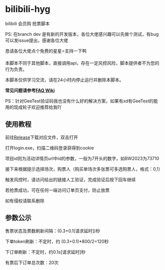 # bilibili-hyg

bilibili 会员购 抢票脚本

PS: 在branch dev 是有新的开发版本，各位大佬感兴趣可以先做个测试，有bug可以发issue提出，感谢各位大佬

恳请各位大佬点个免费的星星⭐️支持一下鸭

本脚本不同于其他脚本，直接调用api，存在一定风控风险，脚本提供者不为您的行为负责。

本脚本仅供学习交流，请在24小时内停止运行并删除本脚本。

**常见问题请参考**[**FAQ Wiki**](https://github.com/ZianTT/bilibili-hyg/wiki/FAQ)

PS：针对GeeTest验证码我也没有什么好的解决方案，如果有xd有GeeTest的能用的现成轮子欢迎推荐给我吖

## 使用教程

前往[Release](https://github.com/ZianTT/bilibili-hyg/releases)下载对应文件，双击打开

打开login.exe，扫描二维码登录获得到cookie

项目id则为活动详情页url中id的参数，一般为7开头的数字，如BW2023为73710

接下来根据提示选择场次，购票人（购买单场次多张票可多选购票人，格式：0,1）

触发风控时，请访问给出的链接人工验证，完成验证后按下回车继续

若抢票成功，可在任何一端访问订单页支付，防止放票

如有侵权请联系删除

## 参数公示

售票状态及票数刷新间隔：(0.3+0.1\[请求延时\])秒

下单token刷新：不定时，约 (0.3+0.1)\*800/2=120秒

下订单刷新：不定时，约0.1s\[请求延时\]秒

有票后下订单总次数：20次
